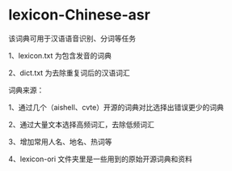 
# lexicon-Chinese-asr
该词典可用于汉语语音识别、分词等任务

1、lexicon.txt 为包含发音的词典

2、dict.txt 为去除重复词后的汉语词汇



词典来源：

1、通过几个（aishell、cvte）开源的词典对比选择出错误更少的词典

2、通过大量文本选择高频词汇，去除低频词汇

3、增加常用人名、地名、热词等

4、lexicon-ori 文件夹里是一些用到的原始开源词典和资料
